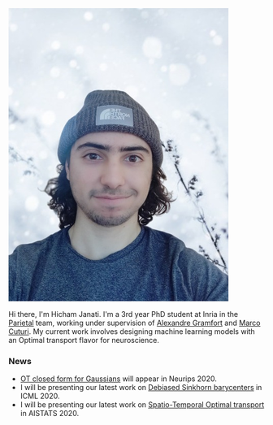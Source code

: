 

![self](img/self.png)


Hi there, I'm Hicham Janati. I'm a 3rd year PhD student at Inria in the [Parietal](https://team.inria.fr/parietal/) team, working under supervision of [Alexandre Gramfort](http://alexandre.gramfort.net) and [Marco Cuturi](http://marcocuturi.net). My current work involves designing machine learning models with an Optimal transport flavor for neuroscience.


### News
- [OT closed form for Gaussians](https://arxiv.org/abs/2006.02572) will appear in Neurips 2020.
- I will be presenting our latest work on [Debiased Sinkhorn barycenters](https://arxiv.org/abs/2006.02575) in ICML 2020.
- I will be presenting our latest work on [Spatio-Temporal Optimal transport](https://arxiv.org/pdf/1910.03860.pdf) in AISTATS 2020.

